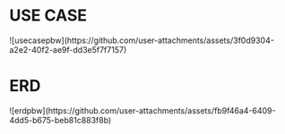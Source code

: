 <h1> USE CASE </h1>
![usecasepbw](https://github.com/user-attachments/assets/3f0d9304-a2e2-40f2-ae9f-dd3e5f7f7157)
<h1> ERD </h1>
![erdpbw](https://github.com/user-attachments/assets/fb9f46a4-6409-4dd5-b675-beb81c883f8b)
